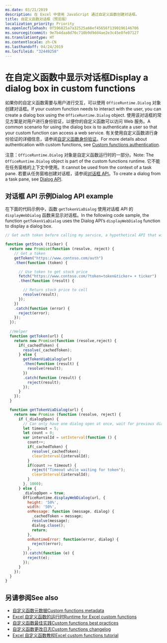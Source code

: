 ```yaml
---
ms.date: 03/21/2019
description: 在 Excel 中使用 JavaScript 通过自定义函数创建对话框。
title: 自定义函数对话框（预览版）
localization_priority: Priority
ms.openlocfilehash: 0f596825a7a32525a68ef45656f1390196146706
ms.sourcegitcommit: 9e7b4daa8d76c710b9d9dd4ae2e3c45e8fe07127
ms.translationtype: HT
ms.contentlocale: zh-CN
ms.lasthandoff: 04/24/2019
ms.locfileid: "32449258"
---
```

# <a name="display-a-dialog-box-in-custom-functions"></a><span data-ttu-id="a92f1-103">在自定义函数中显示对话框</span><span class="sxs-lookup"><span data-stu-id="a92f1-103">Display a dialog box in custom functions</span></span>

<span data-ttu-id="a92f1-104">如果你的自定义函数需要与用户进行交互，可以使用 `OfficeRuntime.Dialog` 对象创建对话框。</span><span class="sxs-lookup"><span data-stu-id="a92f1-104">If your custom function needs to interact with the user, you can create a dialog box using the `OfficeRuntime.Dialog` object.</span></span> <span data-ttu-id="a92f1-105">使用该对话框的常见方案是对用户进行身份验证，以便你的自定义函数可以访问 Web 服务。</span><span class="sxs-lookup"><span data-stu-id="a92f1-105">A common scenario for using the dialog box is to authenticate a user so that your custom function can access a web service.</span></span> <span data-ttu-id="a92f1-106">有关使用自定义函数进行身份验证的详细信息，请参阅[自定义函数身份验证](./custom-functions-authentication.md)。</span><span class="sxs-lookup"><span data-stu-id="a92f1-106">For more details about authentication with custom functions, see [Custom functions authentication](./custom-functions-authentication.md).</span></span>

<span data-ttu-id="a92f1-107">注意：`OfficeRuntime.Dialog` 对象是自定义函数运行时的一部分。</span><span class="sxs-lookup"><span data-stu-id="a92f1-107">Note: The `OfficeRuntime.Dialog` object is part of the custom functions runtime.</span></span> <span data-ttu-id="a92f1-108">它不能在任务窗格的上下文中使用。</span><span class="sxs-lookup"><span data-stu-id="a92f1-108">It cannot be used from the context of a task pane.</span></span> <span data-ttu-id="a92f1-109">若要从任务窗格创建对话框，请参阅[对话框 API](/office/dev/add-ins/develop/dialog-api-in-office-add-ins)。</span><span class="sxs-lookup"><span data-stu-id="a92f1-109">To create a dialog from a task pane, see [Dialog API](/office/dev/add-ins/develop/dialog-api-in-office-add-ins).</span></span>

## <a name="dialog-api-example"></a><span data-ttu-id="a92f1-110">对话框 API 示例</span><span class="sxs-lookup"><span data-stu-id="a92f1-110">Dialog API example</span></span>

<span data-ttu-id="a92f1-111">在下面的代码示例中，函数 `getTokenViaDialog` 使用对话框 API 的 `displayWebDialog` 函数来显示对话框。</span><span class="sxs-lookup"><span data-stu-id="a92f1-111">In the following code sample, the function `getTokenViaDialog` uses the Dialog API’s `displayWebDialog` function to display a dialog box.</span></span>

```js
// Get auth token before calling my service, a hypothetical API that will deliver a stock price based on stock ticker string, such as "MSFT"

function getStock (ticker) {
  return new Promise(function (resolve, reject) {
    // Get a token
    getToken("https://www.contoso.com/auth")
    .then(function (token) {

      // Use token to get stock price
      fetch("https://www.contoso.com/?token=token&ticker= + ticker")
      .then(function (result) {

        // Return stock price to cell
        resolve(result);
      });
    })
    .catch(function (error) {
      reject(error);
    });
  });
  
  //Helper
  function getToken(url) {
    return new Promise(function (resolve,reject) {
      if(_cachedToken) {
        resolve(_cachedToken);
      } else {
        getTokenViaDialog(url)
        .then(function (result) {
          resolve(result);
        })
        .catch(function (result) {
          reject(result);
        });
      }
    });
  }

  function getTokenViaDialog(url) {
    return new Promise (function (resolve, reject) {
      if (_dialogOpen) {
        // Can only have one dialog open at once, wait for previous dialog's token
        let timeout = 5;
        let count = 0;
        var intervalId = setInterval(function () {
          count++;
          if(_cachedToken) {
            resolve(_cachedToken);
            clearInterval(intervalId);
          }
          if(count >= timeout) {
            reject("Timeout while waiting for token");
            clearInterval(intervalId);
          }
        }, 1000);
      } else {
        _dialogOpen = true;
        OfficeRuntime.displayWebDialog(url, {
          height: '50%',
          width: '50%',
          onMessage: function (message, dialog) {
            _cachedToken = message;
            resolve(message);
            dialog.close();
            return;
          },
          onRuntimeError: function(error, dialog) {
            reject(error);
          },
        }).catch(function (e) {
          reject(e);
        });
      }
    });
  }
}
```

## <a name="see-also"></a><span data-ttu-id="a92f1-112">另请参阅</span><span class="sxs-lookup"><span data-stu-id="a92f1-112">See also</span></span>

* [<span data-ttu-id="a92f1-113">自定义函数元数据</span><span class="sxs-lookup"><span data-stu-id="a92f1-113">Custom functions metadata</span></span>](custom-functions-json.md)
* [<span data-ttu-id="a92f1-114">Excel 自定义函数的运行时</span><span class="sxs-lookup"><span data-stu-id="a92f1-114">Runtime for Excel custom functions</span></span>](custom-functions-runtime.md)
* [<span data-ttu-id="a92f1-115">自定义函数最佳实践</span><span class="sxs-lookup"><span data-stu-id="a92f1-115">Custom functions best practices</span></span>](custom-functions-best-practices.md)
* [<span data-ttu-id="a92f1-116">自定义函数更改日志</span><span class="sxs-lookup"><span data-stu-id="a92f1-116">Custom functions changelog</span></span>](custom-functions-changelog.md)
* [<span data-ttu-id="a92f1-117">Excel 自定义函数教程</span><span class="sxs-lookup"><span data-stu-id="a92f1-117">Excel custom functions tutorial</span></span>](../tutorials/excel-tutorial-create-custom-functions.md)

